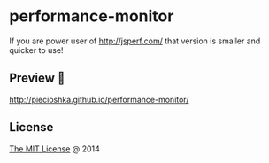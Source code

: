 # performance-monitor

If you are power user of <http://jsperf.com/> that version is smaller and quicker to use!

## Preview 🎉

<http://piecioshka.github.io/performance-monitor/>

## License

[The MIT License](https://piecioshka.mit-license.org) @ 2014
